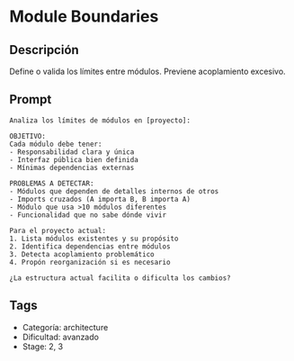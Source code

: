 # Module Boundaries

## Descripción
Define o valida los límites entre módulos. Previene acoplamiento excesivo.

## Prompt
```
Analiza los límites de módulos en [proyecto]:

OBJETIVO:
Cada módulo debe tener:
- Responsabilidad clara y única
- Interfaz pública bien definida
- Mínimas dependencias externas

PROBLEMAS A DETECTAR:
- Módulos que dependen de detalles internos de otros
- Imports cruzados (A importa B, B importa A)
- Módulo que usa >10 módulos diferentes
- Funcionalidad que no sabe dónde vivir

Para el proyecto actual:
1. Lista módulos existentes y su propósito
2. Identifica dependencias entre módulos
3. Detecta acoplamiento problemático
4. Propón reorganización si es necesario

¿La estructura actual facilita o dificulta los cambios?
```

## Tags
- Categoría: architecture
- Dificultad: avanzado
- Stage: 2, 3
